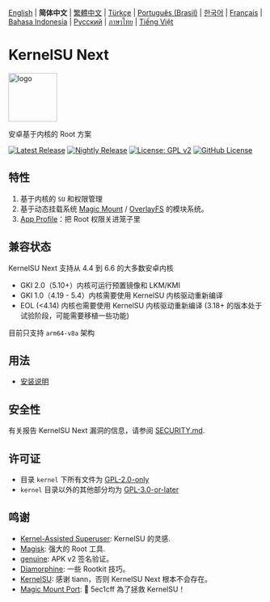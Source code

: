 [English](README.md) | **简体中文** | [繁體中文](README_TW.md) | [Türkçe](README_TR.md) | [Português (Brasil)](README_PT-BR.md) | [한국어](README_KO.md) | [Français](README_FR.md) | [Bahasa Indonesia](README_ID.md) | [Русский](README_RU.md) | [ภาษาไทย](README_TH.md) | [Tiếng Việt](README_VI.md)

# KernelSU Next

<img src="/assets/kernelsu_next.png" style="width: 96px;" alt="logo">

安卓基于内核的 Root 方案

[![Latest Release](https://img.shields.io/github/v/release/rifsxd/KernelSU-Next?label=Release&logo=github)](https://github.com/rifsxd/KernelSU-Next/releases/latest)
[![Nightly Release](https://img.shields.io/badge/Nightly%20Release-gray?logo=hackthebox&logoColor=fff)](https://nightly.link/rifsxd/KernelSU-Next/workflows/build-manager-ci/next/Manager)
[![License: GPL v2](https://img.shields.io/badge/License-GPL%20v2-orange.svg?logo=gnu)](https://www.gnu.org/licenses/old-licenses/gpl-2.0.en.html)
[![GitHub License](https://img.shields.io/github/license/rifsxd/KernelSU-Next?logo=gnu)](/LICENSE)

## 特性

1. 基于内核的 `SU` 和权限管理
2. 基于动态挂载系统 [Magic Mount](https://topjohnwu.github.io/Magisk/details.html#magic-mount) / [OverlayFS](https://en.wikipedia.org/wiki/OverlayFS) 的模块系统。
3. [App Profile](https://kernelsu.org/zh_CN/guide/app-profile.html)：把 Root 权限关进笼子里

## 兼容状态

KernelSU Next 支持从 4.4 到 6.6 的大多数安卓内核
 - GKI 2.0（5.10+）内核可运行预置镜像和 LKM/KMI
 - GKI 1.0（4.19 - 5.4）内核需要使用 KernelSU 内核驱动重新编译
 - EOL (<4.14) 内核也需要使用 KernelSU 内核驱动重新编译 (3.18+ 的版本处于试验阶段，可能需要移植一些功能)

目前只支持 `arm64-v8a` 架构

## 用法

- [安装说明](https://rifsxd.github.io/KernelSU-Next/)

## 安全性

有关报告 KernelSU Next 漏洞的信息，请参阅 [SECURITY.md](/SECURITY.md).

## 许可证

- 目录 `kernel` 下所有文件为 [GPL-2.0-only](https://www.gnu.org/licenses/old-licenses/gpl-2.0.en.html)
- `kernel` 目录以外的其他部分均为 [GPL-3.0-or-later](https://www.gnu.org/licenses/gpl-3.0.html)

## 鸣谢

- [Kernel-Assisted Superuser](https://git.zx2c4.com/kernel-assisted-superuser/about/): KernelSU 的灵感.
- [Magisk](https://github.com/topjohnwu/Magisk): 强大的 Root 工具.
- [genuine](https://github.com/brevent/genuine/): APK v2 签名验证。
- [Diamorphine](https://github.com/m0nad/Diamorphine): 一些 Rootkit 技巧。
- [KernelSU](https://github.com/tiann/KernelSU): 感谢 tiann，否则 KernelSU Next 根本不会存在。
- [Magic Mount Port](https://github.com/5ec1cff/KernelSU/blob/main/userspace/ksud/src/magic_mount.rs): 💜 5ec1cff 為了拯救 KernelSU！
